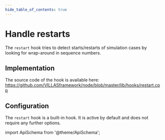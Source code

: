```yaml
---
hide_table_of_contents: true
---
```


# Handle restarts

The `restart` hook tries to detect starts/restarts of simulation cases by looking for wrap-around in sequence numbers.

## Implementation

The source code of the hook is available here:
https://github.com/VILLASframework/node/blob/master/lib/hooks/restart.cpp

## Configuration

The `restart` hook is a built-in hook. It is active by default and does not require any further options.

import ApiSchema from '@theme/ApiSchema';

<ApiSchema id="node" example pointer="#/components/schemas/restart" />
